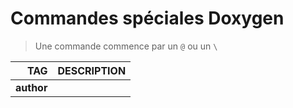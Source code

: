 # Commandes spéciales Doxygen

> Une commande commence par un `@` ou un `\`

|TAG|DESCRIPTION|
|--:|:--|
|**author**||
